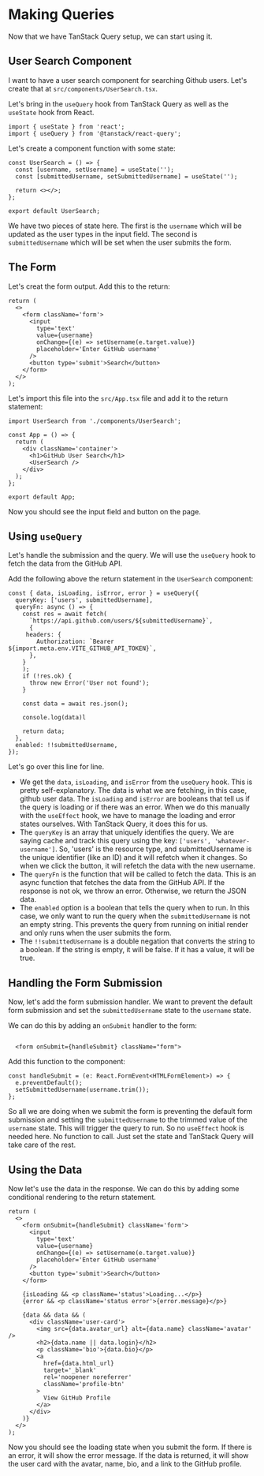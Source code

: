 # Making Queries

Now that we have TanStack Query setup, we can start using it. 

## User Search Component

I want to have a user search component for searching Github users. Let's create that at `src/components/UserSearch.tsx`.

Let's bring in the `useQuery` hook from TanStack Query as well as the `useState` hook from React.

```tsx
import { useState } from 'react';
import { useQuery } from '@tanstack/react-query';
```

Let's create a component function with some state:

```tsx
const UserSearch = () => {
  const [username, setUsername] = useState('');
  const [submittedUsername, setSubmittedUsername] = useState('');

  return <></>;
};

export default UserSearch;
```

We have two pieces of state here. The first is the `username` which will be updated as the user types in the input field. The second is `submittedUsername` which will be set when the user submits the form.

## The Form

Let's creat the form output. Add this to the return:

```tsx
return (
  <>
    <form className='form'>
      <input
        type='text'
        value={username}
        onChange={(e) => setUsername(e.target.value)}
        placeholder='Enter GitHub username'
      />
      <button type='submit'>Search</button>
    </form>
  </>
);
```

Let's import this file into the `src/App.tsx` file and add it to the return statement:

```tsx
import UserSearch from './components/UserSearch';

const App = () => {
  return (
    <div className='container'>
      <h1>GitHub User Search</h1>
      <UserSearch />
    </div>
  );
};

export default App;
```

Now you should see the input field and button on the page.

## Using `useQuery`

Let's handle the submission and the query. We will use the `useQuery` hook to fetch the data from the GitHub API.

Add the following above the return statement in the `UserSearch` component:

```tsx
const { data, isLoading, isError, error } = useQuery({
  queryKey: ['users', submittedUsername],
  queryFn: async () => {
    const res = await fetch(
      `https://api.github.com/users/${submittedUsername}`,
      {
     headers: {
        Authorization: `Bearer ${import.meta.env.VITE_GITHUB_API_TOKEN}`,
      },
    }
    );
    if (!res.ok) {
      throw new Error('User not found');
    }

    const data = await res.json();

    console.log(data)l

    return data;
  },
  enabled: !!submittedUsername,
});
```

Let's go over this line for line.

- We get the `data`, `isLoading`, and `isError` from the `useQuery` hook. This is pretty self-explanatory. The data is what we are fetching, in this case, github user data. The `isLoading` and `isError` are booleans that tell us if the query is loading or if there was an error. When we do this manually with the `useEffect` hook, we have to manage the loading and error states ourselves. With TanStack Query, it does this for us.
- The `queryKey` is an array that uniquely identifies the query. We are saying cache and track this query using the key: `['users', 'whatever-username']`. So, 'users' is the resource type, and submittedUsername is the unique identifier (like an ID) and it will refetch when it changes. So when we click the button, it will refetch the data with the new username.
- The `queryFn` is the function that will be called to fetch the data. This is an async function that fetches the data from the GitHub API. If the response is not ok, we throw an error. Otherwise, we return the JSON data.
- The `enabled` option is a boolean that tells the query when to run. In this case, we only want to run the query when the `submittedUsername` is not an empty string. This prevents the query from running on initial render and only runs when the user submits the form.
- The `!!submittedUsername` is a double negation that converts the string to a boolean. If the string is empty, it will be false. If it has a value, it will be true.

## Handling the Form Submission

Now, let's add the form submission handler. We want to prevent the default form submission and set the `submittedUsername` state to the `username` state.

We can do this by adding an `onSubmit` handler to the form:

```tsx

  <form onSubmit={handleSubmit} className="form">
  ```

Add this function to the component:

```tsx
const handleSubmit = (e: React.FormEvent<HTMLFormElement>) => {
  e.preventDefault();
  setSubmittedUsername(username.trim());
};
```

So all we are doing when we submit the form is preventing the default form submission and setting the `submittedUsername` to the trimmed value of the `username` state. This will trigger the query to run. So no `useEffect` hook is needed here. No function to call. Just set the state and TanStack Query will take care of the rest.

## Using the Data

Now let's use the data in the response. We can do this by adding some conditional rendering to the return statement.

```tsx
return (
  <>
    <form onSubmit={handleSubmit} className='form'>
      <input
        type='text'
        value={username}
        onChange={(e) => setUsername(e.target.value)}
        placeholder='Enter GitHub username'
      />
      <button type='submit'>Search</button>
    </form>

    {isLoading && <p className='status'>Loading...</p>}
    {error && <p className='status error'>{error.message}</p>}

    {data && data && (
      <div className='user-card'>
        <img src={data.avatar_url} alt={data.name} className='avatar' />
        <h2>{data.name || data.login}</h2>
        <p className='bio'>{data.bio}</p>
        <a
          href={data.html_url}
          target='_blank'
          rel='noopener noreferrer'
          className='profile-btn'
        >
          View GitHub Profile
        </a>
      </div>
    )}
  </>
);
```

Now you should see the loading state when you submit the form. If there is an error, it will show the error message. If the data is returned, it will show the user card with the avatar, name, bio, and a link to the GitHub profile.
